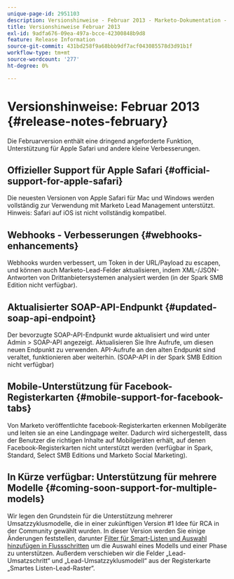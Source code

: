 ```yaml
---
unique-page-id: 2951103
description: Versionshinweise - Februar 2013 - Marketo-Dokumentation - Produktdokumentation
title: Versionshinweise Februar 2013
exl-id: 9adfa676-09ea-497a-bcce-42300848b9d8
feature: Release Information
source-git-commit: 431bd258f9a68bbb9df7acf043085578d3d91b1f
workflow-type: tm+mt
source-wordcount: '277'
ht-degree: 0%

---
```


# Versionshinweise: Februar 2013 {#release-notes-february}

Die Februarversion enthält eine dringend angeforderte Funktion, Unterstützung für Apple Safari und andere kleine Verbesserungen.

## Offizieller Support für Apple Safari {#official-support-for-apple-safari}

Die neuesten Versionen von Apple Safari für Mac und Windows werden vollständig zur Verwendung mit Marketo Lead Management unterstützt. Hinweis: Safari auf iOS ist nicht vollständig kompatibel.

## Webhooks - Verbesserungen {#webhooks-enhancements}

Webhooks wurden verbessert, um Token in der URL/Payload zu escapen, und können auch Marketo-Lead-Felder aktualisieren, indem XML-/JSON-Antworten von Drittanbietersystemen analysiert werden (in der Spark SMB Edition nicht verfügbar).

## Aktualisierter SOAP-API-Endpunkt {#updated-soap-api-endpoint}

Der bevorzugte SOAP-API-Endpunkt wurde aktualisiert und wird unter Admin > SOAP-API angezeigt. Aktualisieren Sie Ihre Aufrufe, um diesen neuen Endpunkt zu verwenden. API-Aufrufe an den alten Endpunkt sind veraltet, funktionieren aber weiterhin. (SOAP-API in der Spark SMB Edition nicht verfügbar)

## Mobile-Unterstützung für Facebook-Registerkarten {#mobile-support-for-facebook-tabs}

Von Marketo veröffentlichte facebook-Registerkarten erkennen Mobilgeräte und leiten sie an eine Landingpage weiter. Dadurch wird sichergestellt, dass der Benutzer die richtigen Inhalte auf Mobilgeräten erhält, auf denen Facebook-Registerkarten nicht unterstützt werden (verfügbar in Spark, Standard, Select SMB Editions und Marketo Social Marketing).

## In Kürze verfügbar: Unterstützung für mehrere Modelle {#coming-soon-support-for-multiple-models}

Wir legen den Grundstein für die Unterstützung mehrerer Umsatzzyklusmodelle, die in einer zukünftigen Version #1 Idee für RCA in der Community gewählt wurden. In dieser Version werden Sie einige Änderungen feststellen, darunter [Filter für Smart-Listen und Auswahl hinzufügen in Flussschritten](/help/marketo/product-docs/reporting/revenue-cycle-analytics/revenue-cycle-models/find-all-leads-in-a-revenue-cycle-model.md) um die Auswahl eines Modells und einer Phase zu unterstützen. Außerdem verschieben wir die Felder „Lead-Umsatzschritt“ und „Lead-Umsatzzyklusmodell“ aus der Registerkarte „Smartes Listen-Lead-Raster“.

